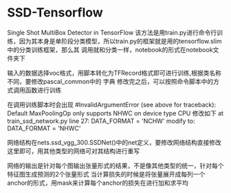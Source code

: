 # SSD-Tensorflow
Single Shot MultiBox Detector in TensorFlow
该方法是用train.py进行命令行训练，因为其本身是单阶段分类模型，所以train.py的框架就是用的tensorflow.slim中的分类训练框架，那么其
调用就和分类一样，notebook的形式在notebook文件夹下


输入的数据选择voc格式，用脚本转化为TFRecord格式即可进行训练,根据类名称不同，要修改pascal_common中的
字典
修改完之后，可以按照命令脚本中的方式调用函数进行训练






在调用训练脚本时会出现
#InvalidArgumentError (see above for traceback): Default MaxPoolingOp only supports NHWC on device type CPU
修改如下
at train_ssd_network.py line 27:
DATA_FORMAT = 'NCHW'
modify to:
DATA_FORMAT = 'NHWC'



网络结构在nets.ssd_vgg_300.SSDNet()中的net定义，要修改网络结构直接修改这里即可，用其他类型的网络可对其结构进行重写

网络的输出是针对每个图输出张量形式的结果，不是像其他类型的统一，针对每个特征图生成预测的2个张量形式
当计算损失的时候是将张量展开成每列一个anchor的形式，用mask来计算每个anchor的损失在进行加和求平均
